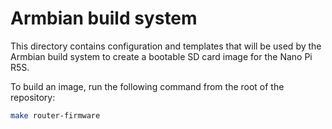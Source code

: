 # Armbian build system

This directory contains configuration and templates that will be used by the Armbian build system to create a bootable SD card image for the Nano Pi R5S.

To build an image, run the following command from the root of the repository:

```bash
make router-firmware
```
